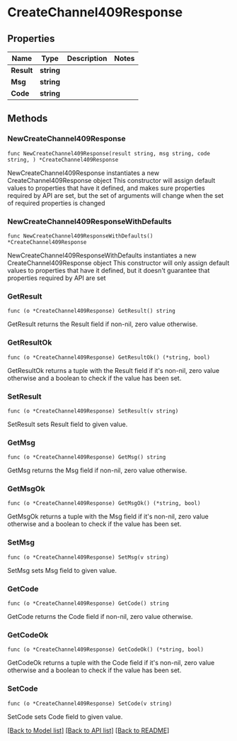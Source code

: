 # CreateChannel409Response

## Properties

Name | Type | Description | Notes
------------ | ------------- | ------------- | -------------
**Result** | **string** |  | 
**Msg** | **string** |  | 
**Code** | **string** |  | 

## Methods

### NewCreateChannel409Response

`func NewCreateChannel409Response(result string, msg string, code string, ) *CreateChannel409Response`

NewCreateChannel409Response instantiates a new CreateChannel409Response object
This constructor will assign default values to properties that have it defined,
and makes sure properties required by API are set, but the set of arguments
will change when the set of required properties is changed

### NewCreateChannel409ResponseWithDefaults

`func NewCreateChannel409ResponseWithDefaults() *CreateChannel409Response`

NewCreateChannel409ResponseWithDefaults instantiates a new CreateChannel409Response object
This constructor will only assign default values to properties that have it defined,
but it doesn't guarantee that properties required by API are set

### GetResult

`func (o *CreateChannel409Response) GetResult() string`

GetResult returns the Result field if non-nil, zero value otherwise.

### GetResultOk

`func (o *CreateChannel409Response) GetResultOk() (*string, bool)`

GetResultOk returns a tuple with the Result field if it's non-nil, zero value otherwise
and a boolean to check if the value has been set.

### SetResult

`func (o *CreateChannel409Response) SetResult(v string)`

SetResult sets Result field to given value.


### GetMsg

`func (o *CreateChannel409Response) GetMsg() string`

GetMsg returns the Msg field if non-nil, zero value otherwise.

### GetMsgOk

`func (o *CreateChannel409Response) GetMsgOk() (*string, bool)`

GetMsgOk returns a tuple with the Msg field if it's non-nil, zero value otherwise
and a boolean to check if the value has been set.

### SetMsg

`func (o *CreateChannel409Response) SetMsg(v string)`

SetMsg sets Msg field to given value.


### GetCode

`func (o *CreateChannel409Response) GetCode() string`

GetCode returns the Code field if non-nil, zero value otherwise.

### GetCodeOk

`func (o *CreateChannel409Response) GetCodeOk() (*string, bool)`

GetCodeOk returns a tuple with the Code field if it's non-nil, zero value otherwise
and a boolean to check if the value has been set.

### SetCode

`func (o *CreateChannel409Response) SetCode(v string)`

SetCode sets Code field to given value.



[[Back to Model list]](../README.md#documentation-for-models) [[Back to API list]](../README.md#documentation-for-api-endpoints) [[Back to README]](../README.md)


